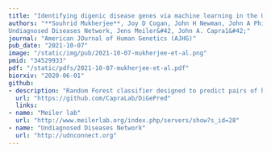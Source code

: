 ```yaml
---
title: "Identifying digenic disease genes via machine learning in the Undiagnosed Diseases Network"
authors: "**Souhrid Mukherjee**, Joy D Cogan, John H Newman, John A Phillips 3rd, Rizwan Hamid, 
Undiagnosed Diseases Network, Jens Meiler&#42, John A. Capra1&#42;"
journal: "American JOurnal of Human Genetics (AJHG)"
pub_date: "2021-10-07" 
image: "/static/img/pub/2021-10-07-mukherjee-et-al.png" 
pmid: "34529933"
pdf: "/static/pdfs/2021-10-07-mukherjee-et-al.pdf"
biorxiv: "2020-06-01"
github:
- description: "Random Forest classifier designed to predict pairs of human genes capable to causing a digenic disease when carrying rare variants simultaneously. DiGePred has been trained using digenic pairs from DIDA and non-digenic pairs from unaffected relatives of individuals with rare undiagnosed disease."
  url: "https://github.com/CapraLab/DiGePred"
  links:
- name: "Meiler lab"
  url: "http://www.meilerlab.org/index.php/servers/show?s_id=28"
- name: "Undiagnosed Diseases Network"
  url: "http://udnconnect.org"
---
```

